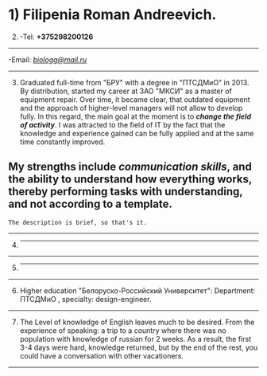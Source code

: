 # 1) Filipenia Roman Andreevich.
2) -Tel: **+375298200126**
******
   -Email: *biologg@mail.ru*
******
 3)	Graduated full-time from "БРУ" with a degree in "ПТСДМиО" in 2013. By distribution, started my career at ЗАО "МКСИ" as a master of equipment repair.
 Over time, it became clear, that outdated equipment and the approach of higher-level managers will not allow to develop fully.
 In this regard, the main goal at the moment is to ***change the field of activity***. I was attracted to the field of IT by the fact that the knowledge and experience gained can be fully applied and at the same time constantly improved.
##	My strengths include *communication skills*, and the **ability to understand how everything works**, thereby performing tasks with understanding, and not according to a template.
	The description is brief, so that's it.
******
4) ------- 
******
5) -------
******
6) Higher education "Белоруско-Российский Университет": Department: ПТСДМиО , specialty: design-engineer.
******
7) The Level of knowledge of English leaves much to be desired. From the experience of speaking: a trip to a country where there was no population with knowledge of russian for 2 weeks.
As a result, the first 3-4 days were hard, knowledge returned, but by the end of the rest, you could have a conversation with other vacationers.
******
